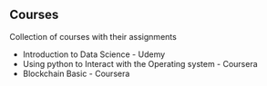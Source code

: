 ## Courses
Collection of courses with their assignments 


- Introduction to Data Science - Udemy
- Using python to Interact with the Operating system - Coursera
- Blockchain Basic - Coursera
